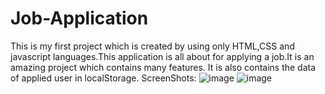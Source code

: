 # Job-Application
This is my first project which is created by using only HTML,CSS and javascript languages.This application is all about for applying a job.It is an amazing project which contains many features.
It is also contains the data of applied user in localStorage.
ScreenShots:
![image](https://github.com/user-attachments/assets/72ec057e-ee9f-4e93-90a6-a6c6f367d373)
![image](https://github.com/user-attachments/assets/1d6acc11-166c-48c8-a537-4aac64047842)

